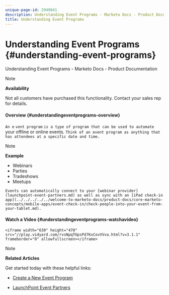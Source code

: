 ```yaml
---
unique-page-id: 2949841
description: Understanding Event Programs - Marketo Docs - Product Documentation
title: Understanding Event Programs
---
```


# Understanding Event Programs {#understanding-event-programs}

Understanding Event Programs - Marketo Docs - Product Documentation

>[!NOTE]
>
>**Availability**
>
>Not all customers have purchased this functionality. Contact your sales rep for details.

#### Overview {#understandingeventprograms-overview}

`An e` `vent program` `is a type of program that can be used to automate` your offline or online events. `Think of an event program as anything that has attendees at a specific date and time.`

>[!NOTE]
>
>**Example**
>
>* Webinars
>* Parties
>* Tradeshows
>* Meetups
>

`Events can automatically connect to your [webinar provider](launchpoint-event-partners.md) as well as sync with an [iPad check-in app](../../../../../welcome-to-marketo-docs/product-docs/core-marketo-concepts/mobile-apps/event-check-in/check-people-into-your-event-from-your-tablet.md).`  

#### Watch a Video {#understandingeventprograms-watchavideo}

`<iframe width="630" height="470" src="//play.vidyard.com/rvsNpqTUpsPd7KxCovVVva.html?v=3.1.1" frameborder="0" allowfullscreen></iframe>`  

>[!NOTE]
>
>**Related Articles**
>
>Get started today with these helpful links:
>
>* [Create a New Event Program](create-a-new-event-program.md)
>
>* [LaunchPoint Event Partners](launchpoint-event-partners.md)
>

